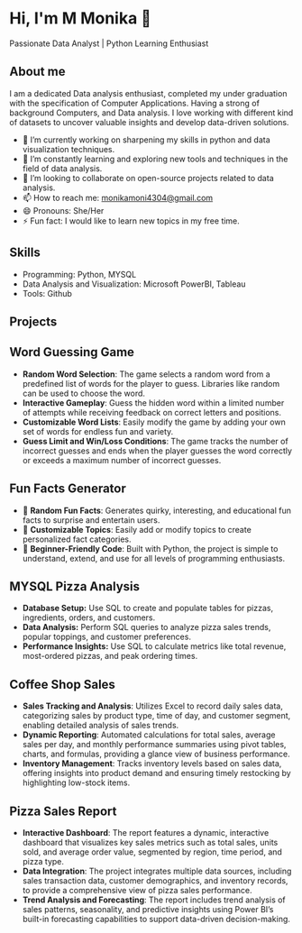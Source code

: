 # Hi, I'm M Monika 👋
Passionate Data Analyst | Python Learning Enthusiast 
## About me 
I am a dedicated Data analysis enthusiast, completed my under graduation with the specification of Computer Applications. Having a strong of background Computers, and Data analysis. I love working with different kind of datasets to uncover valuable insights and develop data-driven solutions. 

- 🔭 I’m currently working on sharpening my skills in python and data visualization techniques.
- 🌱 I’m constantly learning and exploring new tools and techniques in the field of data analysis.
- 👯 I’m looking  to collaborate on open-source projects related to data analysis.
- 📫 How to reach me: monikamoni4304@gmail.com
- 😄 Pronouns: She/Her
- ⚡ Fun fact: I would like to learn new topics in my free time.
## Skills
- Programming: Python, MYSQL
- Data Analysis and Visualization: Microsoft PowerBI, Tableau
- Tools: Github
## Projects
## Word Guessing Game
- **Random Word Selection**: The game selects a random word from a predefined list of words for the player to guess. Libraries like random can be used to choose the word.
- **Interactive Gameplay**: Guess the hidden word within a limited number of attempts while receiving feedback on correct letters and positions.  
- **Customizable Word Lists**: Easily modify the game by adding your own set of words for endless fun and variety.  
- **Guess Limit and Win/Loss Conditions**: The game tracks the number of incorrect guesses and ends when the player guesses the word correctly or exceeds a maximum number of incorrect guesses.
 ## Fun Facts Generator
- 🧠 **Random Fun Facts**: Generates quirky, interesting, and educational fun facts to surprise and entertain users.  
- 🔀 **Customizable Topics**: Easily add or modify topics to create personalized fact categories.  
- 🚀 **Beginner-Friendly Code**: Built with Python, the project is simple to understand, extend, and use for all levels of programming enthusiasts. 
 ## MYSQL Pizza Analysis  
- **Database Setup:** Use SQL to create and populate tables for pizzas, ingredients, orders, and customers.  
- **Data Analysis:** Perform SQL queries to analyze pizza sales trends, popular toppings, and customer preferences.  
- **Performance Insights:** Use SQL to calculate metrics like total revenue, most-ordered pizzas, and peak ordering times.  
 ## Coffee Shop Sales 
- **Sales Tracking and Analysis**: Utilizes Excel to record daily sales data, categorizing sales by product type, time of day, and customer segment, enabling detailed analysis of sales trends.
- **Dynamic Reporting**: Automated calculations for total sales, average sales per day, and monthly performance summaries using pivot tables, charts, and formulas, providing a glance view of business performance.
- **Inventory Management**: Tracks inventory levels based on sales data, offering insights into product demand and ensuring timely restocking by highlighting low-stock items.
 ## Pizza Sales Report
- **Interactive Dashboard**: The report features a dynamic, interactive dashboard that visualizes key sales metrics such as total sales, units sold, and average order value, segmented by region, time period, and pizza type.
- **Data Integration**: The project integrates multiple data sources, including sales transaction data, customer demographics, and inventory records, to provide a comprehensive view of pizza sales performance.
- **Trend Analysis and Forecasting**: The report includes trend analysis of sales patterns, seasonality, and predictive insights using Power BI’s built-in forecasting capabilities to support data-driven decision-making.




